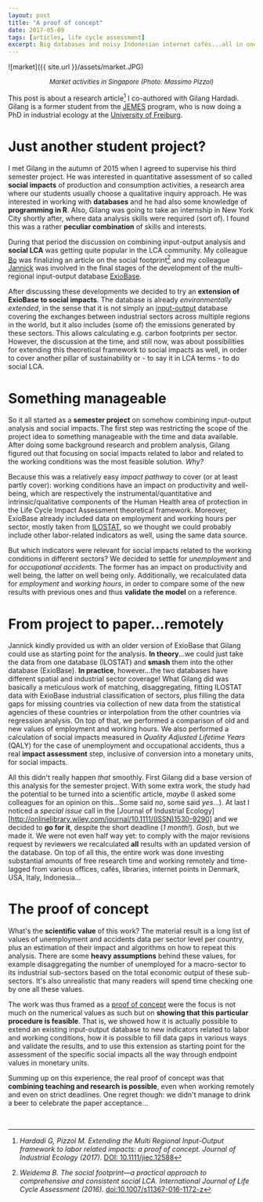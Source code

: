 ```yaml
---
layout: post
title: "A proof of concept"
date: 2017-05-09
tags: [articles, life cycle assessment]
excerpt: Big databases and noisy Indonesian internet cafés...all in one story
---
```



![market]({{ site.url }}/assets/market.JPG)
<center><i><font size="2"> Market activities in Singapore (Photo: Massimo Pizzol)</font></i></center>

This post is about a research article[^1] I co-authored with Gilang Hardadi. Gilang is a former student from the [JEMES](http://www.jemes-cisu.eu/joomla3/) program, who is now doing a PhD in industrial ecology at the [University of Freiburg](https://www.indecol.uni-freiburg.de/en).

# Just another student project?

I met Gilang in the autumn of 2015 when I agreed to supervise his third semester project. He was interested in quantitative assessment of so called **social impacts** of production and consumption activities, a research area where our students usually choose a qualitative inquiry approach. He was interested in working with **databases** and he had also some knowledge of **programming in R**. Also, Gilang was going to take an internship in New York City shortly after, where data analysis skills were required (sort of). I found this was a rather **peculiar combination** of skills and interests.  

During that period the discussion on combining input-output analysis and **social LCA** was getting quite popular in the LCA community. My colleague [Bo](http://personprofil.aau.dk/106624) was finalizing an article on the social footprint[^2] and my colleague [Jannick](http://personprofil.aau.dk/109449?lang=en) was involved in the final stages of the development of the multi-regional input-output database [ExioBase](http://www.exiobase.eu/).

After discussing these developments we decided to try an **extension of ExioBase to social impacts**. The database is already _environmentally extended_, in the sense that it is not simply an [input-output](https://en.wikipedia.org/wiki/Input%E2%80%93output_model) database covering the exchanges between industrial sectors across multiple regions in the world, but it also includes (some of) the emissions generated by these sectors. This allows calculating e.g. carbon footprints per sector. However, the discussion at the time, and still now, was about possibilities for extending this theoretical framework to social impacts as well, in order to cover another pillar of sustainability or - to say it in LCA terms - to do social LCA.

# Something manageable

So it all started as a **semester project** on somehow combining input-output analysis and social impacts. The first step was restricting the scope of the project idea to something manageable with the time and data available. After doing some background research and problem analysis, Gilang figured out that focusing on social impacts related to labor and related to the working conditions was the most feasible solution. _Why?_

Because this was a relatively easy _impact pathway_ to cover (or at least partly cover): working conditions have an impact on productivity and well-being, which are respectively the instrumental/quantitative and intrinsic/qualitative components of the Human Health area of protection in the Life Cycle Impact Assessment theoretical framework. Moreover, ExioBase already included data on employment and working hours per sector, mostly taken from [ILOSTAT](http://www.ilo.org/ilostat/), so we thought we could probably include other labor-related indicators as well, using the same data source.

But which indicators were relevant for social impacts related to the working conditions in different sectors? We decided to settle for _unemployment_ and for _occupational accidents_. The former has an impact on productivity and well being, the latter on well being only. Additionally, we recalculated data for _employment_ and _working hours_, in order to compare some of the new results with previous ones and thus **validate the model** on a reference.


# From project to paper...remotely

Jannick kindly provided us with an older version of ExioBase that Gilang could use as starting point for the analysis. **In theory**...we could just take the data from one database (ILOSTAT) and **smash** them into the other database (ExioBase). **In practice**, however...the two databases have different spatial and industrial sector coverage! What Gilang did was basically a meticulous work of matching, disaggregating, fitting ILOSTAT data with ExioBase industrial classification of sectors, plus filling the data gaps for missing countries via collection of new data from the statistical agencies of these countries or interpolation from the other countries via regression analysis. On top of that, we performed a comparison of old and new values of employment and working hours. We also performed a calculation of social impacts measured in *Quality Adjusted Lifetime Years* (QALY) for the case of unemployment and occupational accidents, thus a real **impact assessment** step, inclusive of conversion into a monetary units, for social impacts.

All this didn't really happen _that_ smoothly. First Gilang did a base version of this analysis for the semester project. With some extra work, the study had the potential to be turned into a scientific article, _maybe_ (I asked some colleagues for an opinion on this...Some said _no_, some said _yes_...). At last I noticed a *special issue* call in the [Journal of Industrial Ecology][http://onlinelibrary.wiley.com/journal/10.1111/(ISSN)1530-9290] and we decided to **go for it**, despite the short deadline (_1 month!_). _Gosh_, but we made it. We were not even half way yet: to comply with the major revisions request by reviewers we recalculated **all** results with an updated version of the database. On top of all this, the entire work was done investing substantial amounts of free research time and working remotely and time-lagged from various offices, cafés, libraries, internet points in Denmark, USA, Italy, Indonesia...

# The proof of concept

What's the **scientific value** of this work? The material result is a long list of values of unemployment and accidents data per sector level per country, plus an estimation of their impact and algorithms on how to repeat this analysis. There are some **heavy assumptions** behind these values, for example disaggregating the number of unemployed for a macro-sector to its industrial sub-sectors based on the total economic output of these sub-sectors. It's also unrealistic that many readers will spend time checking one by one all these values.

The work was thus framed as a [proof of concept](https://en.wikipedia.org/wiki/Proof_of_concept) were the focus is not much on the numerical values as such but on **showing that this particular procedure is feasible**. That is, we showed how it is actually possible to extend an existing input-output database to new indicators related to labor and working conditions, how it is possible to fill data gaps in various ways and validate the results, and to use this extension as starting point for the assessment of the specific social impacts all the way through endpoint values in monetary units.

Summing up on this experience, the real proof of concept was that **combining teaching and research is possible**, even when working remotely and even on strict deadlines. One regret though: we didn't manage to drink a beer to celebrate the paper acceptance...

&nbsp;

[^1]: _Hardadi G, Pizzol M. Extending the Multi Regional Input-Output framework to labor related impacts: a proof of concept. Journal of Industrial Ecology (2017)._ [DOI: 10.1111/jiec.12588](http://onlinelibrary.wiley.com/wol1/doi/10.1111/jiec.12588/full)
[^2]: _Weidema B. The social footprint—a practical approach to comprehensive and consistent social LCA. International Journal of Life Cycle Assessment (2016)._ [doi:10.1007/s11367-016-1172-z](https://link.springer.com/article/10.1007/s11367-016-1172-z)
